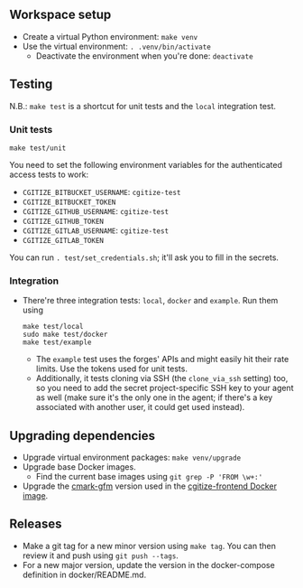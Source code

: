 Workspace setup
---------------

* Create a virtual Python environment: `make venv`
* Use the virtual environment: `. .venv/bin/activate`
    * Deactivate the environment when you're done: `deactivate`

Testing
-------

N.B.: `make test` is a shortcut for unit tests and the `local` integration
test.

### Unit tests

    make test/unit

You need to set the following environment variables for the authenticated
access tests to work:

* `CGITIZE_BITBUCKET_USERNAME`: `cgitize-test`
* `CGITIZE_BITBUCKET_TOKEN`
* `CGITIZE_GITHUB_USERNAME`: `cgitize-test`
* `CGITIZE_GITHUB_TOKEN`
* `CGITIZE_GITLAB_USERNAME`: `cgitize-test`
* `CGITIZE_GITLAB_TOKEN`

You can run `. test/set_credentials.sh`; it'll ask you to fill in the secrets.

### Integration

* There're three integration tests: `local`, `docker` and `example`.
Run them using

      make test/local
      sudo make test/docker
      make test/example

    * The `example` test uses the forges' APIs and might easily hit their rate
limits.
Use the tokens used for unit tests.
    * Additionally, it tests cloning via SSH (the `clone_via_ssh` setting) too,
so you need to add the secret project-specific SSH key to your agent as well
(make sure it's the only one in the agent; if there's a key associated with
another user, it could get used instead).

[examples/cgitize.toml]: examples/cgitize.toml

Upgrading dependencies
----------------------

* Upgrade virtual environment packages: `make venv/upgrade`
* Upgrade base Docker images.
    * Find the current base images using `git grep -P 'FROM \w+:'`
* Upgrade the [cmark-gfm] version used in the [cgitize-frontend Docker image].

[cmark-gfm]: https://github.com/github/cmark-gfm
[cgitize-frontend Docker image]: docker/frontend/Dockerfile

Releases
--------

* Make a git tag for a new minor version using `make tag`.
You can then review it and push using `git push --tags`.
* For a new major version, update the version in the docker-compose definition
in docker/README.md.
